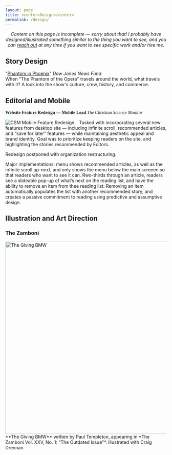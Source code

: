 ```yaml
---
layout: page
title: <center>Design</center>
permalink: /design/
---
```


<center><i>Content on this page is incomplete — sorry about that! I probably have designed/illustrated something similar to the thing you want to see, and you can <a href="mailto:&#104;&#101;&#108;&#108;&#111;&#064;&#103;&#115;&#116;&#097;&#114;&#114;&#046;&#109;&#101;?subject=Hi%20Graham%21">reach out</a> at any time if you want to see specific work and/or hire me.</i></center>  
  

## Story Design   

"[Phantom in Phoenix](http://djnf.atavist.com/)" *Dow Jones News Fund*  
When "The Phantom of the Opera" travels around the world, what travels with it? A look into the show's culture, crew, history, and commerce.   

## Editorial and Mobile  

<p style="font-family:Proxima Nova;font-weight:700;">Website Feature Redesign — Mobile Lead <i style="font-family:Chaparral Pro;font-weight:400;">The Christian Science Monitor</i></p>
<a href="http://gstarr.me/projects/images/design/csm_menu.png">
<img src="http://gstarr.me/projects/images/design/csm_menu.png" alt="CSM Mobile Feature Redesign" title="CSM Mobile Feature Redesign" style="float:left;100%;margin-right:15px;">
</a>  
Tasked with incorporating several new features from desktop site — including infinite scroll, recommended articles, and “save for later” features — while maintaining aesthetic appeal and brand identity. Goal was to prioritize keeping readers on the site, and highlighting the stories recommended by Editors. 

Redesign postponed with organization restructuring.

Major implementations: menu shows recommended articles, as well as the infinite scroll up-next, and only shows the menu below the main screeen so that readers who want to see it can. Rwo-thirds through an article, readers see a slideable pop-up of what’s next on the reading list, and have the ability to remove an item from thee reading list. Removing an item automatically populates the list with another recommended story, and creates a passive commitment to reading using predictive and assumptive design.  

## Illustration and Art Direction

### The Zamboni  
<p>
<a href="https://40.media.tumblr.com/455dc1850fa71ad22829d8375d16be7d/tumblr_nftqnse8DV1tgpm0zo2_r2_1280.png">
<img src="https://40.media.tumblr.com/455dc1850fa71ad22829d8375d16be7d/tumblr_nftqnse8DV1tgpm0zo2_r2_1280.png" alt="The Giving BMW" title="The Zamboni Vol. XXV, No. 1" style="float:left;width:600px;margin-right:15px;">
</a></p>  
**The Giving BMW** written by Paul Templeton, appearing in *The Zamboni Vol. XXV, No. 1: "The Outdated Issue"*. Illustrated with Craig Drennan.
